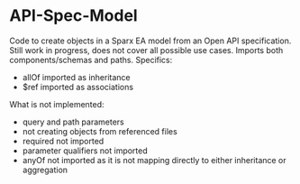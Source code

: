# API-Spec-Model
Code to create objects in a Sparx EA model from an Open API specification. 
Still work in progress, does not cover all possible use cases. 
Imports both components/schemas and paths.
Specifics:
- allOf imported as inheritance
- $ref imported as associations

What is not implemented:
- query and path parameters
- not creating objects from referenced files
- required not imported
- parameter qualifiers not imported
- anyOf not imported as it is not mapping directly to either inheritance or aggregation
  
